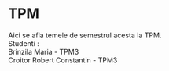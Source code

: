 # TPM

Aici se afla temele de semestrul acesta la TPM. <br />
Studenti :  <br />
Brinzila Maria - TPM3 <br />
Croitor Robert Constantin - TPM3 <br />
